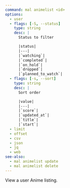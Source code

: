 ```yaml
---
command: mal animelist <id>
options:
  - user
  - flags: [-S, --status]
    type: string
    desc: |
      Status to filter

      |status|
      |---|
      |`watching`|
      |`completed`|
      |`on_hold`|
      |`dropped`|
      |`planned_to_watch`|
  - flags: [-s, --sort]
    type: string
    desc: |
      Sort order

      |value|
      |---|
      |`score`|
      |`updated_at`|
      |`title`|
      |`start`|
  - limit
  - offset
  - csv
  - json
  - jq
  - web
see-also:
  - mal animelist update
  - mal animelist delete
---
```

View a user Anime listing.